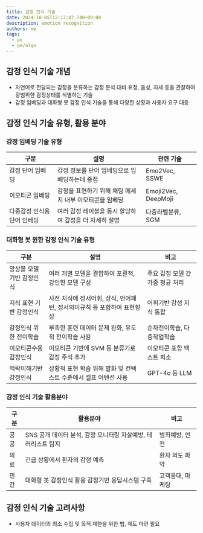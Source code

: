 ```yaml
---
title: 감정 인식 기술
date: 2024-10-05T12:17:07.740+09:00
description: emotion recognition
authors: me
tags:
  - pe
  - pe/algo 
---
```


## 감정 인식 기술 개념

- 자연어로 전달되는 감정을 분류하는 감정 분석 대비 표정, 음성, 자세 등을 관찰하여 광범위한 감정상태를 식별하는 기술
- 감정 임베딩과 대화형 봇 감정 인식 기술을 통해 다양한 상황과 사용자 요구 대응

## 감정 인식 기술 유형, 활용 분야

### 감정 임베딩 기술 유형

| 구분 | 설명 | 관련 기술 |
| --- | --- | --- |
| 감정 단어 임베딩 | 감정 정보를 단어 임베딩으로 임베딩하는데 중점 | Emo2Vec, SSWE |
| 이모티콘 임베딩 | 감정을 표현하기 위해 채팅 메세지 내부 이모티콘을 임베딩 | Emoji2Vec, DeepMoji |
| 다중감정 인식용 단어 인베딩 | 여러 감정 레이블을 동시 할당하여 감정을 더 자세히 설명 | 다중라벨분류, SGM |

### 대화형 봇 윈한 감정 인식 기술 유형

| 구분 | 설명 | 비고 |
| --- | --- | --- |
| 앙상블 모델 기반 감정인식 | 여러 개별 모델을 결합하여 포괄적, 강인한 모델 구성 | 주요 감정 모델 간 가중 평균 처리 |
| 지식 표현 기반 감정인식 | 사전 지식에 정서어휘, 상식, 언어패턴, 정서의미규칙 등 포함하여 표현향상 | 어휘기반 감성 지식 통합 |
| 감정인식 위한 전이학습 | 부족한 훈련 데이터 문제 완화, 유도적 전이학습 사용 | 순차전이학습, 다중작업학습 |
| 이모티콘수용 감정인식 | 이모티콘 기반에 SVM 등 분류기로 감정 주석 추가 | 이모티콘 포함 텍스트 희소 |
| 맥락이해기반 감정인식 | 상황적 표현 학습 위해 발화 및 컨텍스트 수준에서 셀프 어텐션 사용 | GPT-4o 등 LLM |

### 감정 인식 기술 활용분야

| 구분 | 활용분야 | 비고 |
| --- | --- | --- |
| 공공 | SNS 공개 데이터 분석, 감정 모니터링 자살예방, 테러리스트 탐지 | 범죄예방, 안전 |
| 의료 | 긴급 상황에서 환자의 감정 예측 | 환자 의도 파악 |
| 민간 | 대화형 봇 감정인식 활용 감정기반 응답시스템 구축 | 고객응대, 마케팅 |

## 감정 인식 기술 고려사항

- 사용자 데이터의 최소 수집 및 목적 제한을 위한 법, 제도 마련 필요
